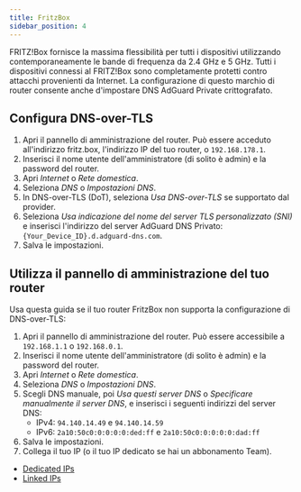 ```yaml
---
title: FritzBox
sidebar_position: 4
---
```


FRITZ!Box fornisce la massima flessibilità per tutti i dispositivi utilizzando contemporaneamente le bande di frequenza da 2.4 GHz e 5 GHz. Tutti i dispositivi connessi al FRITZ!Box sono completamente protetti contro attacchi provenienti da Internet. La configurazione di questo marchio di router consente anche d'impostare DNS AdGuard Private crittografato.

## Configura DNS-over-TLS

1. Apri il pannello di amministrazione del router. Può essere acceduto all'indirizzo fritz.box, l'indirizzo IP del tuo router, o `192.168.178.1`.
2. Inserisci il nome utente dell'amministratore (di solito è admin) e la password del router.
3. Apri _Internet_ o _Rete domestica_.
4. Seleziona _DNS_ o _Impostazioni DNS_.
5. In DNS-over-TLS (DoT), seleziona _Usa DNS-over-TLS_ se supportato dal provider.
6. Seleziona _Usa indicazione del nome del server TLS personalizzato (SNI)_ e inserisci l'indirizzo del server AdGuard DNS Privato:  `{Your_Device_ID}.d.adguard-dns.com`.
7. Salva le impostazioni.

## Utilizza il pannello di amministrazione del tuo router

Usa questa guida se il tuo router FritzBox non supporta la configurazione di DNS-over-TLS:

1. Apri il pannello di amministrazione del router. Può essere accessibile a `192.168.1.1` o `192.168.0.1`.
2. Inserisci il nome utente dell'amministratore (di solito è admin) e la password del router.
3. Apri _Internet_ o _Rete domestica_.
4. Seleziona _DNS_ o _Impostazioni DNS_.
5. Scegli DNS manuale, poi _Usa questi server DNS_ o _Specificare manualmente il server DNS_, e inserisci i seguenti indirizzi del server DNS:
   - IPv4: `94.140.14.49` e `94.140.14.59`
   - IPv6: `2a10:50c0:0:0:0:0:ded:ff` e `2a10:50c0:0:0:0:0:dad:ff`
6. Salva le impostazioni.
7. Collega il tuo IP (o il tuo IP dedicato se hai un abbonamento Team).

- [Dedicated IPs](/private-dns/connect-devices/other-options/dedicated-ip.md)
- [Linked IPs](/private-dns/connect-devices/other-options/linked-ip.md)
